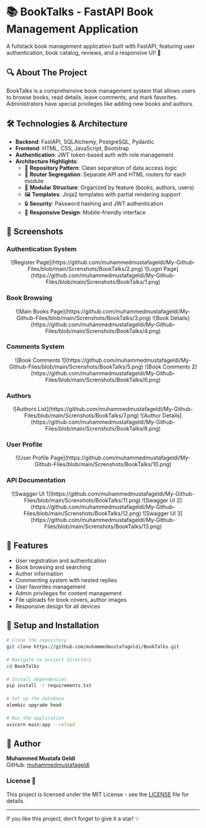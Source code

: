 # 📚 BookTalks - FastAPI Book Management Application

A fullstack book management application built with FastAPI, featuring user authentication, book catalog, reviews, and a responsive UI! 🚀

## 🔍 About The Project

BookTalks is a comprehensive book management system that allows users to browse books, read details, leave comments, and mark favorites. Administrators have special privileges like adding new books and authors.

## 🛠️ Technologies & Architecture

- **Backend**: FastAPI, SQLAlchemy, PostgreSQL, Pydantic
- **Frontend**: HTML, CSS, JavaScript, Bootstrap
- **Authentication**: JWT token-based auth with role management
- **Architecture Highlights**:
  - 📂 **Repository Pattern**: Clean separation of data access logic
  - 🔀 **Router Segregation**: Separate API and HTML routers for each module
  - 🧩 **Modular Structure**: Organized by feature (books, authors, users)
  - 🖼️ **Templates**: Jinja2 templates with partial rendering support
  - 🔒 **Security**: Password hashing and JWT authentication
  - 📱 **Responsive Design**: Mobile-friendly interface

## 📸 Screenshots

### Authentication System

<p align="center">
  ![Register Page](https://github.com/muhammedmustafageldi/My-Github-Files/blob/main/Screnshots/BookTalks/2.png)
  ![Login Page](https://github.com/muhammedmustafageldi/My-Github-Files/blob/main/Screnshots/BookTalks/1.png)
</p>

### Book Browsing

<p align="center">
  ![Main Books Page](https://github.com/muhammedmustafageldi/My-Github-Files/blob/main/Screnshots/BookTalks/3.png)
  ![Book Details](https://github.com/muhammedmustafageldi/My-Github-Files/blob/main/Screnshots/BookTalks/4.png)
</p>

### Comments System

<p align="center">
  ![Book Comments 1](https://github.com/muhammedmustafageldi/My-Github-Files/blob/main/Screnshots/BookTalks/5.png)
  ![Book Comments 2](https://github.com/muhammedmustafageldi/My-Github-Files/blob/main/Screnshots/BookTalks/6.png)
</p>

### Authors

<p align="center">
  ![Authors List](https://github.com/muhammedmustafageldi/My-Github-Files/blob/main/Screnshots/BookTalks/7.png)
  ![Author Details](https://github.com/muhammedmustafageldi/My-Github-Files/blob/main/Screnshots/BookTalks/8.png)
</p>

### User Profile

<p align="center">
  ![User Profile Page](https://github.com/muhammedmustafageldi/My-Github-Files/blob/main/Screnshots/BookTalks/10.png)
</p>

### API Documentation

<p align="center">
  ![Swagger UI 1](https://github.com/muhammedmustafageldi/My-Github-Files/blob/main/Screnshots/BookTalks/11.png)
  ![Swagger UI 2](https://github.com/muhammedmustafageldi/My-Github-Files/blob/main/Screnshots/BookTalks/12.png)
  ![Swagger UI 3](https://github.com/muhammedmustafageldi/My-Github-Files/blob/main/Screnshots/BookTalks/13.png)
</p>

## 🚀 Features

- User registration and authentication
- Book browsing and searching
- Author information
- Commenting system with nested replies
- User favorites management
- Admin privileges for content management
- File uploads for book covers, author images
- Responsive design for all devices

## 🔧 Setup and Installation

```bash
# Clone the repository
git clone https://github.com/muhammedmustafageldi/BookTalks.git

# Navigate to project directory
cd BookTalks

# Install dependencies
pip install -r requirements.txt

# Set up the database
alembic upgrade head

# Run the application
uvicorn main:app --reload
```

## 👤 Author

**Muhammed Mustafa Geldi**  
GitHub: [muhammedmustafageldi](https://github.com/muhammedmustafageldi)

### License 📝
This project is licensed under the MIT License - see the [LICENSE](LICENSE) file for details.

---

If you like this project, don't forget to give it a star! ✨
